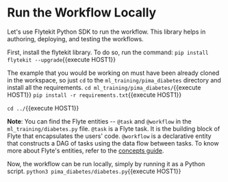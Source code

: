 # Run the Workflow Locally

Let's use Flytekit Python SDK to run the workflow. This library helps in authoring, deploying, and testing the workflows.

First, install the flytekit library. To do so, run the command:
`pip install flytekit --upgrade`{{execute HOST1}}

The example that you would be working on must have been already cloned in the workspace, so just `cd` to the `ml_training/pima_diabetes` directory and install all the requirements.
`cd ml_training/pima_diabetes/`{{execute HOST1}}
`pip install -r requirements.txt`{{execute HOST1}}

`cd ../`{{execute HOST1}}

**Note**: You can find the Flyte entities -- `@task` and `@workflow` in the `ml_training/diabetes.py` file. `@task` is a Flyte task. It is the building block of Flyte that encapsulates the users' code. `@workflow` is a declarative entity that constructs a DAG of tasks using the data flow between tasks. To know more about Flyte's entities, refer to the [concepts guide](https://docs.flyte.org/en/latest/concepts/basics.html).

Now, the workflow can be run locally, simply by running it as a Python script.
`python3 pima_diabetes/diabetes.py`{{execute HOST1}}
